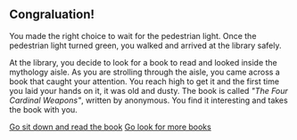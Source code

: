 ## Congraluation!

You made the right choice to wait for the pedestrian light. Once the pedestrian light turned green, you walked and arrived at the library safely.

At the library, you decide to look for a book to read and looked inside the mythology aisle. As you are strolling through the aisle, you came across a book that caught your attention. You reach high to get it and the first time you laid your hands on it, it was old and dusty. The book is called *"The Four Cardinal Weapons"*, written by anonymous. You find it interesting and takes the book with you.

[Go sit down and read the book](../shield-arc/open-book.md)
[Go look for more books](../bunnygirl-arc/look-book.md)
